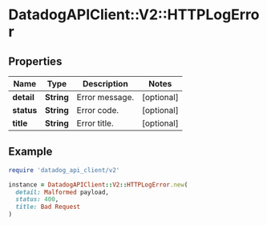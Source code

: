 # DatadogAPIClient::V2::HTTPLogError

## Properties

| Name | Type | Description | Notes |
| ---- | ---- | ----------- | ----- |
| **detail** | **String** | Error message. | [optional] |
| **status** | **String** | Error code. | [optional] |
| **title** | **String** | Error title. | [optional] |

## Example

```ruby
require 'datadog_api_client/v2'

instance = DatadogAPIClient::V2::HTTPLogError.new(
  detail: Malformed payload,
  status: 400,
  title: Bad Request
)
```

